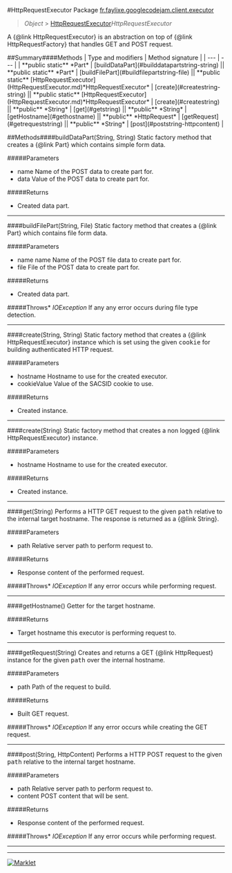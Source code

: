 #HttpRequestExecutor
Package [fr.faylixe.googlecodejam.client.executor](README.md)<br>

> *Object* > [HttpRequestExecutor](HttpRequestExecutor.md)*HttpRequestExecutor*
<p>A {@link HttpRequestExecutor} is an abstraction
 on top of {@link HttpRequestFactory} that handles
 GET and POST request.</p>
##Summary####Methods
| Type and modifiers | Method signature |
| --- | --- |
| **public static** *Part* | [buildDataPart](#builddatapartstring-string) || **public static** *Part* | [buildFilePart](#buildfilepartstring-file) || **public static** [HttpRequestExecutor](HttpRequestExecutor.md)*HttpRequestExecutor* | [create](#createstring-string) || **public static** [HttpRequestExecutor](HttpRequestExecutor.md)*HttpRequestExecutor* | [create](#createstring) || **public** *String* | [get](#getstring) || **public** *String* | [getHostname](#gethostname) || **public** *HttpRequest* | [getRequest](#getrequeststring) || **public** *String* | [post](#poststring-httpcontent) |

##Methods####buildDataPart(String, String)
Static factory method that creates a {@link Part} which contains
 simple form data.

#####Parameters
* name Name of the POST data to create part for.
* data Value of the POST data to create part for.

#####Returns
* Created data part.

---

####buildFilePart(String, File)
Static factory method that creates a {@link Part} which contains
 file form data.

#####Parameters
* name name Name of the POST file data to create part for.
* file File of the POST data to create part for.

#####Returns
* Created data part.

#####Throws* *IOException* If any any error occurs during file type detection.

---

####create(String, String)
Static factory method that creates a {@link HttpRequestExecutor} instance
 which is set using the given <tt>cookie</tt> for building authenticated
 HTTP request.

#####Parameters
* hostname Hostname to use for the created executor.
* cookieValue Value of the SACSID cookie to use.

#####Returns
* Created instance.

---

####create(String)
Static factory method that creates a non logged
 {@link HttpRequestExecutor} instance.

#####Parameters
* hostname Hostname to use for the created executor.

#####Returns
* Created instance.

---

####get(String)
Performs a HTTP GET request to the given <tt>path</tt>
 relative to the internal target hostname. The response
 is returned as a {@link String}.

#####Parameters
* path Relative server path to perform request to.

#####Returns
* Response content of the performed request.

#####Throws* *IOException* If any error occurs while performing request.

---

####getHostname()
Getter for the target hostname.

#####Returns
* Target hostname this executor is performing request to.

---

####getRequest(String)
Creates and returns a GET {@link HttpRequest} instance
 for the given <tt>path</tt> over the internal hostname.

#####Parameters
* path Path of the request to build.

#####Returns
* Built GET request.

#####Throws* *IOException* If any error occurs while creating the GET request.

---

####post(String, HttpContent)
Performs a HTTP POST request to the given <tt>path</tt>
 relative to the internal target hostname.

#####Parameters
* path Relative server path to perform request to.
* content POST content that will be sent.

#####Returns
* Response content of the performed request.

#####Throws* *IOException* If any error occurs while performing request.

---

---

[![Marklet](https://img.shields.io/badge/Generated%20by-Marklet-green.svg)](https://github.com/Faylixe/marklet)